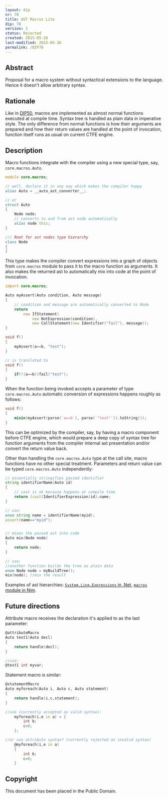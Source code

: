 ```yaml
---
layout: dip
nr: 78
title: AST Macros Lite
dip: 78
version: 1
status: Rejected
created: 2015-05-26
last-modified: 2015-05-26
permalink: /DIP78
---
```


Abstract
--------

Proposal for a macro system without syntactical extensions to the
language. Hence it doesn't allow arbitrary syntax.

Rationale
---------

Like in [DIP50](DIP50 "wikilink"), macros are implemented as almost
normal functions executed at compile time. Syntax tree is handled as
plain data in imperative style. The only difference from normal
functions is how their arguments are prepared and how their return
values are handled at the point of invocation, function itself runs as
usual on current CTFE engine.

Description
-----------

Macro functions integrate with the compiler using a new special type,
say, `core.macros.Auto`.

```d
module core.macros;

// well, declare it in any way which makes the compiler happy
alias Auto = __auto_ast_converter__;

// or
struct Auto
{
    Node node;
    // converts to and from ast node automatically
    alias node this;
}

/// Root for ast nodes type hierarchy
class Node
{
}
```

This type makes the compiler convert expressions into a graph of objects
from `core.macros` module to pass it to the macro function as arguments.
It also makes the returned ast to automatically mix into code at the
point of invocation.

```d
import core.macros;

Auto myAssert(Auto condition, Auto message)
{
    // condition and message are automatically converted to Node
    return
        new IfStatement(
            new NotExpression(condition),
            new CallStatement(new Identifier("fail"), message));
}

void f()
{
    myAssert(a==b, "test");
}

// is translated to
void f()
{
    if(!(a==b))fail("test");
}
```

When the function being invoked accepts a parameter of type
`core.macros.Auto` automatic conversion of expressions happens roughly
as follows:

```d
void f()
{
    mixin(myAssert(parse(`a==b`), parse(`"test"`)).toString());
}
```

This can be optimized by the compiler, say, by having a macro component
before CTFE engine, which would prepare a deep copy of syntax tree for
function arguments from the compiler internal ast presentation and/or
convert the return value back.

Other than handling the `core.macros.Auto` type at the call site, macro
functions have no other special treatment. Parameters and return value
can be typed `core.macros.Auto` independently:

```d
// essentially stringifies passed identifier
string identifierName(Auto id)
{
    // cast is ok because happens at compile time
    return (cast(IdentifierExpression)id).name;
}

// use:
enum string name = identifierName(myid);
assert(name=="myid");


// mixes the passed ast into code
Auto mix(Node node)
{
    return node;
}

// use:
//another function builds the tree as plain data
enum Node node = myBuildTree();
mix(node); //mix the result
```

Examples of ast hierarchies: [`System.Linq.Expressions` in
.Net](https://msdn.microsoft.com/en-us/library/system.linq.expressions.expression.aspx),
[`macros` module in Nim](http://nim-lang.org/docs/macros.html).

Future directions
-----------------

Attribute macro receives the declaration it's applied to as the last
parameter:

```d
@attributeMacro
Auto test1(Auto decl)
{
    return handle(decl);
}

//use:
@test1 int myvar;
```

Statement macro is similar:

```d
@statementMacro
Auto myforeach(Auto i, Auto c, Auto statement)
{
    return handle(i,c,statement);
}

//use (currently accepted as valid syntax):
    myforeach(i,e in a) = {
        int b;
        c=0;
    };

//or use attribute syntax? (currently rejected as invalid syntax)
    @myforeach(i,e in a)
    {
        int b;
        c=0;
    }
```

Copyright
---------

This document has been placed in the Public Domain.
